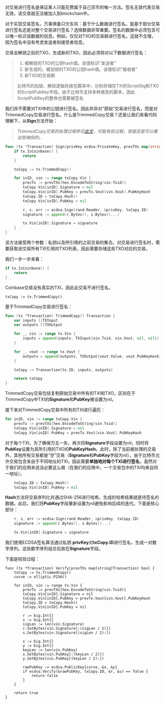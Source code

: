 对交易进行签名是保证某人只能花费属于自己货币的唯一方法。签名无效代表交易无效，该交易就无法被加入到blockchain中。

对于实现交易签名，万事俱备只欠东风：基于什么数据进行签名。是基于部分交易进行签名还是对整个交易进行签名？选择数据非常重要。签名的数据中必须包含可以唯一标识该数据的信息。例如，仅仅对TXO的交易额进行签名，这就不合理，因为签名中没有考虑发送者和接受者信息。

交易会解锁之前的TXO，生成新的TXO，因此必须将对以下数据进行签名：

> 1. 被解锁的TXO的公钥hash值。该值标识“发送者”
> 2. 新生成的，被加锁的TXO的公钥hash值。该值标识“接收者”
> 3. 新TXO的交易额
>
> 比特币的加锁、解锁逻辑存放在脚本中，分别存储在TXI的ScriptSig和TXO的ScriptPubKey字段。由于比特币支持多种类型的脚本，因此ScriptPubKey的整体也需要被签名

我们并不需要对TXI中的公钥进行签名。因此并非对“原始”交易进行签名，而是对TrimmedCopy交易进行签名。什么是TrimmedCopy交易？还是让我们来看代码理解下，从**Sign**方法开始：

> _TrimmedCopy交易的处理过程参见_[_此文_](https://en.bitcoin.it/wiki/File:Bitcoin_OpCheckSig_InDetai)_，可能有些过程，但是还是可以看出些端倪的。_

```go
func (tx *Transaction) Sign(privKey ecdsa.PrivateKey, prevTXs map[string]Transaction) {
    if tx.IsCoinbase() {
        return
    }

    txCopy := tx.TrimmedCopy()

    for inID, vin := range txCopy.Vin {
        prevTx := prevTXs[hex.EncodeToString(vin.Txid)]
        txCopy.Vin[inID].Signature = nil
        txCopy.Vin[inID].PubKey = prevTx.Vout[vin.Vout].PubKeyHash
        txCopy.ID = txCopy.Hash()
        txCopy.Vin[inID].PubKey = nil

        r, s, err := ecdsa.Sign(rand.Reader, &privKey, txCopy.ID)
        signature := append(r.Bytes(), s.Bytes()...)

        tx.Vin[inID].Signature = signature
    }
}
```

该方法接受两个参数：私钥以及所引用的之前交易的集合。对交易进行签名时，需要获取该交易所有TXI引用的TXO列表，因此需要存储这些TXO对应的交易。

我们一步一步来看：

```go
if tx.IsCoinbase() {
    return
}
```

Coinbase交易没有真实的TXI，因此此交易不进行签名。

```
txCopy := tx.TrimmedCopy()
```

基于TrimmedCopy交易进行签名：

```go
func (tx *Transaction) TrimmedCopy() Transaction {
    var inputs []TXInput
    var outputs []TXOutput

    for _, vin := range tx.Vin {
        inputs = append(inputs, TXInput{vin.Txid, vin.Vout, nil, nil})
    }

    for _, vout := range tx.Vout {
        outputs = append(outputs, TXOutput{vout.Value, vout.PubKeyHash})
    }

    txCopy := Transaction{tx.ID, inputs, outputs}

    return txCopy
}
```

TrimmedCopy交易包括复制原始交易中所有的TXI和TXO，区别在于TrimmedCopy中TXI的**Signature**和**PubKey**被设置为nil。

接下来对TrimmedCopy交易中所有的TXI进行遍历：

```go
for inID, vin := range txCopy.Vin {
    prevTx := prevTXs[hex.EncodeToString(vin.Txid)]
    txCopy.Vin[inID].Signature = nil
    txCopy.Vin[inID].PubKey = prevTx.Vout[vin.Vout].PubKeyHash
```

对于每个TXI，为了确保万无一失，再次将**Signature**字段设置为nil，同时将**PubKey**设置为其所引用的TXO的**PubKeyHash**。此时，除了当前被处理的交易外，其他所有交易都是“空”交易（**Signature**和**PubKey**字段为nil）。由于比特币允许交易包含来自于不同地址的TXI，因此需要**单独地对每个TXI进行签名**，虽然对于我们的应用来说没必要这么做（在我们的应用中，一个交易包中的TXI均来自同一地址）。

```go
    txCopy.ID = txCopy.Hash()
    txCopy.Vin[inID].PubKey = nil
```

**Hash**方法将交易序列化并通过SHA-256进行哈希。生成的哈希结果就是待签名的数据。此后，我们将**PubKey**字段重新设置为nil避免影响后续的迭代。下面是核心部分：

```go
    r, s, err := ecdsa.Sign(rand.Reader, &privKey, txCopy.ID)
    signature := append(r.Bytes(), s.Bytes()...)

    tx.Vin[inID].Signature = signature
```

我们使用ECDSA签名算法通过私钥 **privKey**对**txCopy.ID**进行签名，生成一对数字序列。这些数字序列组合后放在**Signature**字段。

下面是校验过程：

```
func (tx *Transaction) Verify(prevTXs map[string]Transaction) bool {
	txCopy := tx.TrimmedCopy()
	curve := elliptic.P256()

	for inID, vin := range tx.Vin {
		prevTx := prevTXs[hex.EncodeToString(vin.Txid)]
		txCopy.Vin[inID].Signature = nil
		txCopy.Vin[inID].PubKey = prevTx.Vout[vin.Vout].PubKeyHash
		txCopy.ID = txCopy.Hash()
		txCopy.Vin[inID].PubKey = nil

		r := big.Int{}
		s := big.Int{}
		sigLen := len(vin.Signature)
		r.SetBytes(vin.Signature[:(sigLen / 2)])
		s.SetBytes(vin.Signature[(sigLen / 2):])

		x := big.Int{}
		y := big.Int{}
		keyLen := len(vin.PubKey)
		x.SetBytes(vin.PubKey[:(keyLen / 2)])
		y.SetBytes(vin.PubKey[(keyLen / 2):])

		rawPubKey := ecdsa.PublicKey{curve, &x, &y}
		if ecdsa.Verify(&rawPubKey, txCopy.ID, &r, &s) == false {
			return false
		}
	}

	return true
}
```



